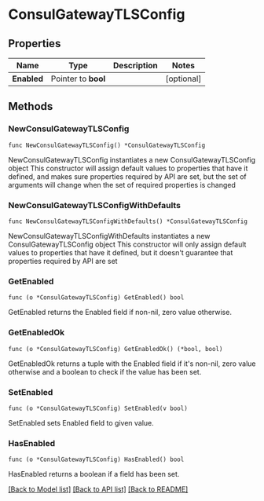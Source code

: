 # ConsulGatewayTLSConfig

## Properties

Name | Type | Description | Notes
------------ | ------------- | ------------- | -------------
**Enabled** | Pointer to **bool** |  | [optional] 

## Methods

### NewConsulGatewayTLSConfig

`func NewConsulGatewayTLSConfig() *ConsulGatewayTLSConfig`

NewConsulGatewayTLSConfig instantiates a new ConsulGatewayTLSConfig object
This constructor will assign default values to properties that have it defined,
and makes sure properties required by API are set, but the set of arguments
will change when the set of required properties is changed

### NewConsulGatewayTLSConfigWithDefaults

`func NewConsulGatewayTLSConfigWithDefaults() *ConsulGatewayTLSConfig`

NewConsulGatewayTLSConfigWithDefaults instantiates a new ConsulGatewayTLSConfig object
This constructor will only assign default values to properties that have it defined,
but it doesn't guarantee that properties required by API are set

### GetEnabled

`func (o *ConsulGatewayTLSConfig) GetEnabled() bool`

GetEnabled returns the Enabled field if non-nil, zero value otherwise.

### GetEnabledOk

`func (o *ConsulGatewayTLSConfig) GetEnabledOk() (*bool, bool)`

GetEnabledOk returns a tuple with the Enabled field if it's non-nil, zero value otherwise
and a boolean to check if the value has been set.

### SetEnabled

`func (o *ConsulGatewayTLSConfig) SetEnabled(v bool)`

SetEnabled sets Enabled field to given value.

### HasEnabled

`func (o *ConsulGatewayTLSConfig) HasEnabled() bool`

HasEnabled returns a boolean if a field has been set.


[[Back to Model list]](../README.md#documentation-for-models) [[Back to API list]](../README.md#documentation-for-api-endpoints) [[Back to README]](../README.md)


